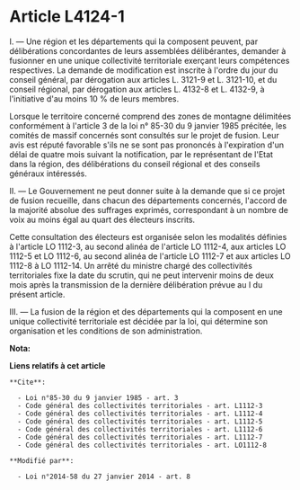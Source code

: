 # Article L4124-1

I. ― Une région et les départements qui la composent peuvent, par délibérations concordantes de leurs assemblées
délibérantes, demander à fusionner en une unique collectivité territoriale exerçant leurs compétences respectives. La demande
de modification est inscrite à l'ordre du jour du conseil  général, par dérogation aux articles L. 3121-9 et L. 3121-10, et
du  conseil régional, par dérogation aux articles L. 4132-8 et L. 4132-9, à  l'initiative d'au moins 10 % de leurs membres.

Lorsque le territoire concerné comprend des zones de montagne délimitées conformément à l'article 3 de la loi n° 85-30 du 9
janvier 1985 précitée, les comités de massif concernés sont consultés sur le projet de fusion. Leur avis est réputé favorable
s'ils ne se sont pas prononcés à l'expiration d'un délai de quatre mois suivant la notification, par le représentant de
l'Etat dans la région, des délibérations du conseil régional et des conseils généraux intéressés. 

II. ― Le Gouvernement ne peut donner suite à la demande que si ce projet de fusion recueille, dans chacun des départements
concernés, l'accord de la majorité absolue des suffrages exprimés, correspondant à un nombre de voix au moins égal au quart
des électeurs inscrits. 

Cette consultation des électeurs est organisée selon les modalités définies à l'article LO 1112-3, au second alinéa de
l'article LO 1112-4, aux articles LO 1112-5 et LO 1112-6, au second alinéa de l'article LO 1112-7 et aux articles LO 1112-8 à
LO 1112-14. Un arrêté du ministre chargé des collectivités territoriales fixe la date du scrutin, qui ne peut intervenir
moins de deux mois après la transmission de la dernière délibération prévue au I du présent article. 

III. ― La fusion de la région et des départements qui la composent en une unique collectivité territoriale est décidée par la
loi, qui détermine son organisation et les conditions de son administration.

**Nota:**



**Liens relatifs à cet article**

	**Cite**:

	  - Loi n°85-30 du 9 janvier 1985 - art. 3
	  - Code général des collectivités territoriales - art. L1112-3
	  - Code général des collectivités territoriales - art. L1112-4
	  - Code général des collectivités territoriales - art. L1112-5
	  - Code général des collectivités territoriales - art. L1112-6
	  - Code général des collectivités territoriales - art. L1112-7
	  - Code général des collectivités territoriales - art. LO1112-8

	**Modifié par**:

	  - Loi n°2014-58 du 27 janvier 2014 - art. 8
